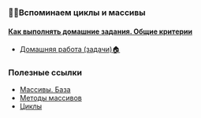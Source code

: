 ### 👨‍💻Вспоминаем циклы и массивы

#### [Как выполнять домашние задания. Общие критерии](../homework-guidelines.md)

- [Домашняя работа (задачи)🏠](./array.js)

### Полезные ссылки

- [Массивы. База](https://learn.javascript.ru/array)
- [Методы массивов](https://learn.javascript.ru/array-methods)
- [Циклы](https://learn.javascript.ru/while-for)
